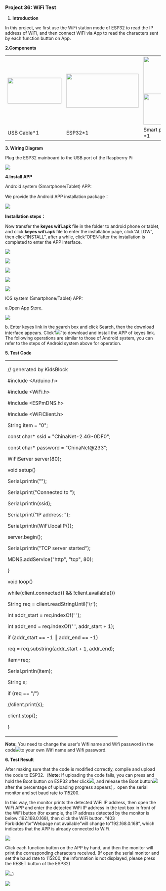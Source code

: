 ### Project 36: WiFi Test

1.  **Introduction**

In this project, we first use the WiFi station mode of ESP32 to read the
IP address of WiFi, and then connect WiFi via App to read the characters
sent by each function button on App.

**2.Components**

<table>
<tbody>
<tr class="odd">
<td><img src="https://raw.githubusercontent.com/keyestudio/KS5011-KS5011F-Keyestudio-ESP32-Learning-Kit-Complete-Edition-Raspberry-Pi/master/media/729232b0c2d2c01984808289b222890c.png" style="width:1.8125in;height:0.86458in" /></td>
<td><img src="https://raw.githubusercontent.com/keyestudio/KS5011-KS5011F-Keyestudio-ESP32-Learning-Kit-Complete-Edition-Raspberry-Pi/master/media/27f4c7f6c0855000ba007934d00c4a79.jpeg" style="width:2.43681in;height:1.13472in" /></td>
<td><img src="https://raw.githubusercontent.com/keyestudio/KS5011-KS5011F-Keyestudio-ESP32-Learning-Kit-Complete-Edition-Raspberry-Pi/master/media/41abce34fdbca029fdea842bba8208c0.png" style="width:0.63194in;height:1.25972in" /><img src="https://raw.githubusercontent.com/keyestudio/KS5011-KS5011F-Keyestudio-ESP32-Learning-Kit-Complete-Edition-Raspberry-Pi/master/media/3567b7cbf98e20010044a1133bab78b7.png" style="width:1.72847in;height:1.02778in" /></td>
</tr>
<tr class="even">
<td>USB Cable*1</td>
<td>ESP32*1</td>
<td>Smart phone/Tablet *1</td>
</tr>
</tbody>
</table>

**3. Wiring Diagram**

Plug the ESP32 mainboard to the USB port of the Raspberry Pi

![](/media/56053f7126905c6def63919c661d5c0a.jpeg)

**4.Install APP**

Android system (Smartphone/Tablet) APP:

We provide the Android APP installation package：

![](/media/9932f96b4cbfe94b9f1895e8479ad068.png)

**Installation steps：**

Now transfer the **keyes wifi.apk** file in the folder to android phone
or tablet, and click **keyes wifi.apk** file to enter the installation
page, click“ALLOW”, then click“INSTALL”, after a while, click“OPEN”after
the installation is completed to enter the APP interface.

![](/media/d620452a9d6188cb3946269510df5ae0.png)

![](/media/b311329042f5bbd2880841127b91ebf8.png)

![](/media/7c5cfc935371c8e2ab30e999775d5f8f.png)

![](/media/d48c065ebaf1c5ca652eb72b15d3e596.png)

![](/media/78c89b91c0af2268f6267813e7923a9b.png)

IOS system (Smartphone/Tablet) APP:

a.Open App Store.

![](/media/27924fdb3d67692df7c63d8d0fb72287.png)

b. Enter keyes link in the search box and click Search, then the
download interface appears. Click“![](/media/962a57f92b78eea1f0e3e81463497a9c.png)”to download
and install the APP of keyes link. The following operations are similar
to those of Android system, you can refer to the steps of Android system
above for operation.

**5. Test Code**

<table>
<tbody>
<tr class="odd">
<td><p>// generated by KidsBlock</p>
<p>#include &lt;Arduino.h&gt;</p>
<p>#include &lt;WiFi.h&gt;</p>
<p>#include &lt;ESPmDNS.h&gt;</p>
<p>#include &lt;WiFiClient.h&gt;</p>
<p>String item = "0";</p>
<p>const char* ssid = "ChinaNet-2.4G-0DF0";</p>
<p>const char* password = "ChinaNet@233";</p>
<p>WiFiServer server(80);</p>
<p>void setup() </p>
<p>Serial.println("");</p>
<p>Serial.print("Connected to ");</p>
<p>Serial.println(ssid);</p>
<p>Serial.print("IP address: ");</p>
<p>Serial.println(WiFi.localIP());</p>
<p>server.begin();</p>
<p>Serial.println("TCP server started");</p>
<p>MDNS.addService("http", "tcp", 80);</p>
<p>}</p>
<p>void loop() </p>
<p>while(client.connected() &amp;&amp; !client.available())</p>
<p>String req = client.readStringUntil('\r');</p>
<p>int addr_start = req.indexOf(' ');</p>
<p>int addr_end = req.indexOf(' ', addr_start + 1);</p>
<p>if (addr_start == -1 || addr_end == -1) </p>
<p>req = req.substring(addr_start + 1, addr_end);</p>
<p>item=req;</p>
<p>Serial.println(item);</p>
<p>String s;</p>
<p>if (req == "/")</p>
<p></p>
<p>//client.print(s);</p>
<p>client.stop();</p>
<p>}</p></td>
</tr>
</tbody>
</table>

**Note:** You need to change the user's Wifi name and Wifi password in
the code![](/media/85551285d37d87fc8decadc09f968ec3.png)to your own Wifi name and Wifi password.

**6. Test Result**

After making sure that the code is modified correctly, compile and
upload the code to ESP32.（**Note:** If uploading the code fails, you can
press and hold the Boot button on ESP32 after
click![](/media/d09c4a31563f04a42d451e7bc1a5fb8a.png), and release the Boot
button![](/media/dc77bfcf5851c8f43aab6cbe7cec7920.png) after the percentage of uploading progress
appears），open the serial monitor and set baud rate to 115200.

In this way, the monitor prints the detected WiFi IP address, then open
the WiFi APP and enter the detected WiFi IP address in the text box in
front of the WiFi button (for example, the IP address detected by the
monitor is below :192.168.0.168), then click the WiFi button. “403
Forbidden”or“Webpage not available”will change to“192.168.0.168”, which
indicates that the APP is already connected to WiFi.

![](/media/ee42a1bde8dd1bc4cb554ccfef1ab9ae.png)

Click each function button on the APP by hand, and then the monitor will
print the corresponding characters received. (If open the serial monitor
and set the baud rate to 115200, the information is not displayed,
please press the RESET button of the ESP32)

![](/media/1fd21fafd84d2b529931a89d21a03d6a.png)。)

![](/media/73080da4456115468be4884618548513.png)
